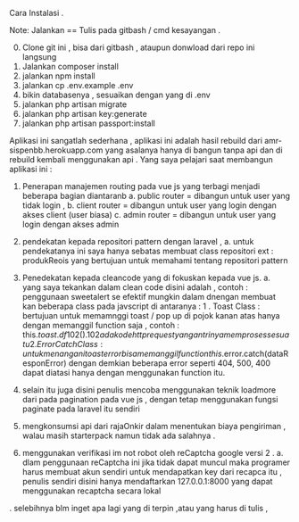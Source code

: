 Cara Instalasi .

Note: Jalankan ==  Tulis pada gitbash /  cmd kesayangan .

0. Clone git ini , bisa dari gitbash , ataupun donwload dari repo ini langsung
1. Jalankan composer install
2. jalankan  npm install 
3. jalankan cp .env.example .env
4. bikin databasenya , sesuaikan dengan yang di .env
5. jalankan php artisan migrate 
6. jalankan php artisan key:generate
7. jalankan php artisan passport:install



Aplikasi ini sangatlah sederhana , aplikasi ini adalah hasil rebuild dari amr-sispenbb.herokuapp.com yang asalanya hanya di bangun tanpa api 
dan di rebuild kembali menggunakan api . 
Yang saya pelajari saat membangun aplikasi ini :

1. Penerapan manajemen routing pada vue js yang terbagi menjadi beberapa bagian diantaranb 
    a. public router = dibangun untuk user yang tidak login ,
    b. client router  = dibangun untuk user yang login dengan akses client (user biasa)
    c. admin router  = dibangun untuk user yang login dengan akses admin 
2. pendekatan kepada repositori pattern dengan laravel , 
    a.  untuk pendekatanya ini saya hanya sebatas membuat class repositori ext : produkReois yang bertujuan untuk memahami tentang repositori pattern 
3. Penedekatan kepada cleancode yang di fokuskan kepada vue js.
    a. yang saya tekankan dalam clean code disini adalah , contoh :
        penggunaan sweetalert se efektif mungkin dalam  dnengan membuat kan beberapa class pada javscript di antaranya :
               1 .  Toast Class :  bertujuan untuk memamnggi toast / pop up di pojok kanan atas hanya dengan memanggil function saja , 
                                    contoh :  this.$toast.df102().
                                   102 ada kode http request yang antrinya memproses sesuatu 
               2.   Error Catch Class : untuk menangani toast error bisa memanggil function 
                                                this.$error.catch(dataResponError)
                                        dengan demkian beberapa error seperti 404, 500, 400  dapat diatasi hanya dengan menggunakan function itu.
4. selain itu juga disini penulis mencoba menggunakan teknik loadmore dari pada pagination pada vue js , dengan tetap menggunakan fungsi paginate pada laravel itu sendiri 

5. mengkonsumsi api dari rajaOnkir dalam menentukan biaya pengiriman , walau masih starterpack namun tidak ada salahnya .

6. menggunakan verifikasi im not robot oleh reCaptcha google versi 2 .
            a. dlam penggunaan reCaptcha ini jika tidak dapat muncul maka programer harus membuat akun sendiri untuk mendapatkan key dari recapca 
                itu , penulis sendiri disini hanya mendaftarkan 127.0.0.1:8000 yang dapat menggunakan recaptcha secara lokal
                
. selebihnya blm inget apa lagi yang di terpin ,atau yang harus di tulis , 
            
